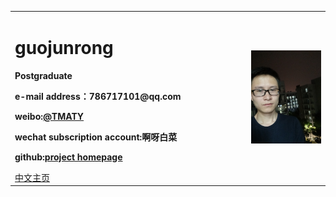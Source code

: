 <table border="0">
  <tr>
    <td width="75%">
      <h1>guojunrong</h1>
      <p><b>Postgraduate</b></p>
      <p><b>e-mail address：786717101@qq.com</b></p>
      <p><b>weibo:<a href="https://weibo.com/p/1005056150352504">@TMATY</a></b></p>
      <p><b> wechat subscription account:啊呀白菜</b></p>
      <p><b>github:<a href="https://github.com/guojunrong/guojunrong.github.io">project homepage</a></b></p>
      <a href="/index.html">中文主页</a>
    </td>
    <td width="25%">
      <img src="/IMG20180502193525.jpg" width="100%">
    </td>
  </tr>
</table>
